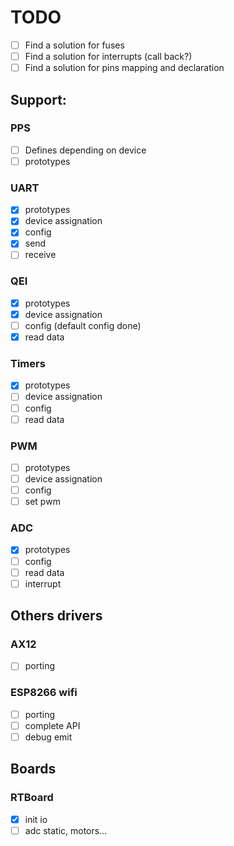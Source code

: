 # TODO

- [ ] Find a solution for fuses
- [ ] Find a solution for interrupts (call back?)
- [ ] Find a solution for pins mapping and declaration

## Support:
### PPS
- [ ] Defines depending on device
- [ ] prototypes

### UART
- [x] prototypes
- [x] device assignation
- [x] config
- [x] send
- [ ] receive

### QEI
- [x] prototypes
- [x] device assignation
- [ ] config (default config done)
- [x] read data

### Timers
- [x] prototypes
- [ ] device assignation
- [ ] config
- [ ] read data

### PWM
- [ ] prototypes
- [ ] device assignation
- [ ] config
- [ ] set pwm

### ADC
- [x] prototypes
- [ ] config
- [ ] read data
- [ ] interrupt

## Others drivers
### AX12
- [ ] porting

### ESP8266 wifi
- [ ] porting
- [ ] complete API
- [ ] debug emit

## Boards
### RTBoard
- [x] init io
- [ ] adc static, motors...